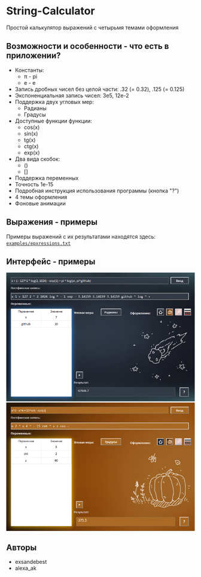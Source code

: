 # String-Calculator
Простой калькулятор выражений с четырьмя темами оформления
## Возможности и особенности - что есть в приложении?
* Константы:
    - π - pi
    - e - e
* Запись дробных чисел без целой части: .32 (= 0.32), .125 (= 0.125)
* Экспоненциальная запись чисел: 3e5, 12e-2
* Поддержка двух угловых мер:
    - Радианы
    - Градусы
* Доступные функции функции:
    - cos(x)
    - sin(x)
    - tg(x)
    - ctg(x)
    - exp(x)
* Два вида скобок: 
   - ()
   - []
* Поддержка переменных
* Точность 1e-15
* Подробная инструкция использования программы (кнопка "?")
* 4 темы оформления
* Фоновые анимации
## Выражения - примеры
Примеры выражений с их результатами находятся здесь: [`examples/epxressions.txt`](https://github.com/exsandebest/String-Calculator/blob/master/examples/expressions.txt)
## Интерфейс - примеры
![Тема 1](https://github.com/exsandebest/String-Calculator/blob/master/examples/screenshots/theme1.png?raw=true)
![Тема 2](https://github.com/exsandebest/String-Calculator/blob/master/examples/screenshots/theme2.png?raw=true)
## Авторы
* exsandebest
* alexa_ak

